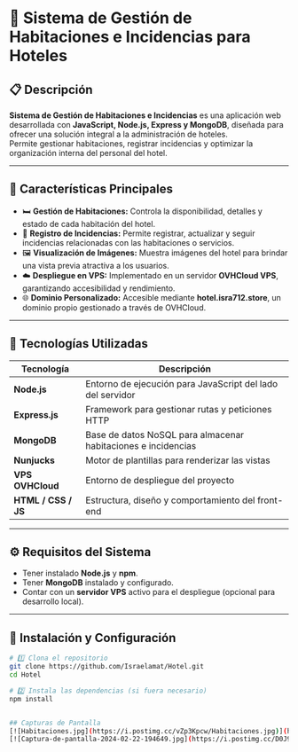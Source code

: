 # 🏨 Sistema de Gestión de Habitaciones e Incidencias para Hoteles

## 📋 Descripción

**Sistema de Gestión de Habitaciones e Incidencias** es una aplicación web desarrollada con **JavaScript, Node.js, Express y MongoDB**, diseñada para ofrecer una solución integral a la administración de hoteles.  
Permite gestionar habitaciones, registrar incidencias y optimizar la organización interna del personal del hotel.

---

## 🚀 Características Principales

- 🛏️ **Gestión de Habitaciones:** Controla la disponibilidad, detalles y estado de cada habitación del hotel.  
- 🧾 **Registro de Incidencias:** Permite registrar, actualizar y seguir incidencias relacionadas con las habitaciones o servicios.  
- 🖼️ **Visualización de Imágenes:** Muestra imágenes del hotel para brindar una vista previa atractiva a los usuarios.  
- ☁️ **Despliegue en VPS:** Implementado en un servidor **OVHCloud VPS**, garantizando accesibilidad y rendimiento.  
- 🌐 **Dominio Personalizado:** Accesible mediante **hotel.isra712.store**, un dominio propio gestionado a través de OVHCloud.  

---

## 🧰 Tecnologías Utilizadas

| Tecnología | Descripción |
|-------------|-------------|
| **Node.js** | Entorno de ejecución para JavaScript del lado del servidor |
| **Express.js** | Framework para gestionar rutas y peticiones HTTP |
| **MongoDB** | Base de datos NoSQL para almacenar habitaciones e incidencias |
| **Nunjucks** | Motor de plantillas para renderizar las vistas |
| **VPS OVHCloud** | Entorno de despliegue del proyecto |
| **HTML / CSS / JS** | Estructura, diseño y comportamiento del front-end |

---

## ⚙️ Requisitos del Sistema

- Tener instalado **Node.js** y **npm**.  
- Tener **MongoDB** instalado y configurado.  
- Contar con un **servidor VPS** activo para el despliegue (opcional para desarrollo local).

---

## 🧩 Instalación y Configuración

```bash
# 1️⃣ Clona el repositorio
git clone https://github.com/Israelamat/Hotel.git
cd Hotel

# 2️⃣ Instala las dependencias (si fuera necesario)
npm install


## Capturas de Pantalla
[![Habitaciones.jpg](https://i.postimg.cc/vZp3Kpcw/Habitaciones.jpg)](https://postimg.cc/bZ9xDVxm)
[![Captura-de-pantalla-2024-02-22-194649.jpg](https://i.postimg.cc/D0J99RqV/Captura-de-pantalla-2024-02-22-194649.jpg)](https://postimg.cc/jnT3Nggv)
